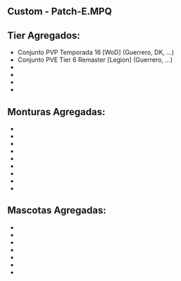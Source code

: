Custom - Patch-E.MPQ
-
Tier Agregados:
-
* Conjunto PVP Temporada 16 [WoD] (Guerrero, DK, ...)
* Conjunto PVE Tier 6 Remaster [Legion] (Guerrero, ...)
* 
* 
* 
* 

Monturas Agregadas:
-
* 
* 
* 
* 
* 
* 
* 
* 
* 

Mascotas Agregadas:
-
* 
* 
* 
* 
* 
* 
* 
